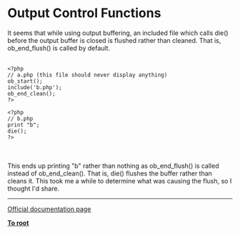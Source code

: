 # Output Control Functions



It seems that while using output buffering, an included file which calls die() before the output buffer is closed is flushed rather than cleaned. That is, ob_end_flush() is called by default.<br><br>

```
<?php
// a.php (this file should never display anything)
ob_start();
include('b.php');
ob_end_clean();
?>
```




```
<?php
// b.php
print "b";
die();
?>
```
<br><br>This ends up printing "b" rather than nothing as ob_end_flush() is called instead of ob_end_clean(). That is, die() flushes the buffer rather than cleans it. This took me a while to determine what was causing the flush, so I thought I&apos;d share.  

---

[Official documentation page](https://www.php.net/manual/en/ref.outcontrol.php)

**[To root](/README.md)**